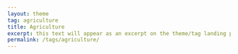 ```yaml
---
layout: theme
tag: agriculture
title: Agriculture
excerpt: this text will appear as an excerpt on the theme/tag landing page
permalink: /tags/agriculture/
---
```

